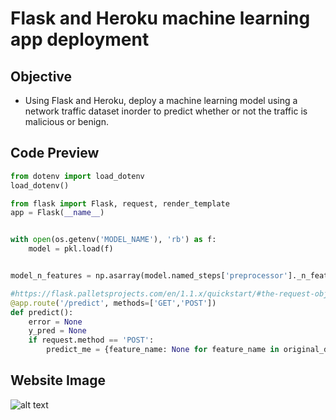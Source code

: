 # Flask and Heroku machine learning app deployment

## Objective
* Using Flask and Heroku, deploy a machine learning model using a network traffic dataset inorder to predict whether or not the traffic is malicious or benign.

## Code Preview
``` python
from dotenv import load_dotenv
load_dotenv()

from flask import Flask, request, render_template
app = Flask(__name__)


with open(os.getenv('MODEL_NAME'), 'rb') as f:
    model = pkl.load(f)


model_n_features = np.asarray(model.named_steps['preprocessor']._n_features)
```
```python
#https://flask.palletsprojects.com/en/1.1.x/quickstart/#the-request-object
@app.route('/predict', methods=['GET','POST'])
def predict():
    error = None
    y_pred = None
    if request.method == 'POST':
        predict_me = {feature_name: None for feature_name in original_dataset_features}
```

## Website Image
![alt text](https://github.com/8Jun/lab4-Flask-Heroku-Deployment/blob/master/predict%20if%20malicious.PNG)
